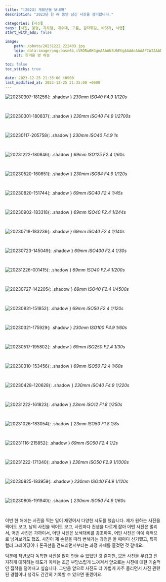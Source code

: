 ```yaml
---
title: "[2023] 계묘년을 보내며"
description: "2023년 한 해 동안 남긴 사진을 정리합니다."

categories: [사진]
tags: [사진, 불멍, 지하철, 개수대, 구름, 감자튀김, 바닷가, 낙엽]
start_with_ads: false

image:
    path: /photo/20231222_222403.jpg
    lqip: data:image/png;base64,iVBORw0KGgoAAAANSUhEUgAAAAoAAAAFCAIAAADzBuo/AAAAAXNSR0IArs4c6QAAAARnQU1BAACxjwv8YQUAAAAJcEhZcwAADvMAAA7zARxTmToAAABeSURBVBhXJUxJDoQADILSOZiJMdHb/P+ZOkg1Jd1YWMtun8bFPwgbRcCYI6VaVmayikJaQJkmKjLVd3u/YKObFRGdazLi3o5YUw8EhgmFWUz1/nuCRX2gZrhJ0gjAG7mgESkbD0KeAAAAAElFTkSuQmCC
    alt: 한겨울 밤 하늘

toc: false
toc_sticky: true
 
date: 2023-12-25 21:35:00 +0900
last_modified_at: 2023-12-25 21:35:00 +0900
---
```


![20230307-181256](/photo/20230307_181256.jpg){: .shadow }
_230mm ISO40 F4.9 1/120s_

<br>

![20230301-180837](/photo/20230301_180837.jpg){: .shadow }
_230mm ISO40 F4.9 1/2700s_

<br>

![20230117-205758](/photo/20230117_205758.jpg){: .shadow }
_230mm ISO40 F4.9 1s_

<br>

![20231222-180846](/photo/20231222_180846.jpg){: .shadow }
_69mm ISO125 F2.4 1/60s_

<br>

![20230520-160651](/photo/20230520_160651.jpg){: .shadow }
_230mm ISO64 F4.9 1/120s_

<br>

![20230820-151744](/photo/20230820_151744.jpg){: .shadow }
_69mm ISO40 F2.4 1/45s_

<br>

![20230902-183318](/photo/20230902_183318.jpg){: .shadow }
_69mm ISO40 F2.4 1/244s_

<br>

![20230718-183236](/photo/20230718_183236.jpg){: .shadow }
_69mm ISO40 F2.4 1/140s_

<br>

![20230723-145049](/photo/20230723_145049.jpg){: .shadow }
_69mm ISO400 F2.4 1/30s_

<br>

![20231226-001415](/photo/20231226_001415.jpg){: .shadow }
_69mm ISO40 F2.4 1/200s_

<br>

![20230727-142205](/photo/20230727_142205.jpg){: .shadow }
_69mm ISO40 F2.4 1/4500s_

<br>

![20230831-151852](/photo/20230831_151852.jpg){: .shadow }
_69mm ISO50 F2.4 1/120s_

<br>

![20230321-175929](/photo/20230321_175929.jpg){: .shadow }
_230mm ISO100 F4.9 1/60s_

<br>

![20230517-195802](/photo/20230517_195802.jpg){: .shadow }
_69mm ISO250 F2.4 1/30s_

<br>

![20230310-153456](/photo/20230310_153456.jpg){: .shadow }
_69mm ISO50 F2.4 1/60s_

<br>

![20230428-120628](/photo/20230428_120628.jpg){: .shadow }
_230mm ISO40 F4.9 1/220s_

<br>

![20231222-161823](/photo/20231222_161823.jpg){: .shadow }
_23mm ISO12 F1.8 1/250s_

<br>

![20231026-183054](/photo/20231026_183054.jpg){: .shadow }
_23mm ISO50 F1.8 1/8s_

<br>

![20231116-215852](/photo/20231116_215852.jpg){: .shadow }
_69mm ISO50 F2.4 1/2s_

<br>

<!--여기부터는 세로 사진-->

![20231222-171340](/photo/20231222_171340.jpg){: .shadow }
_230mm ISO50 F2.9 1/1000s_

<br>

![20230825-183959](/photo/20230825_183959.jpg){: .shadow }
_230mm ISO40 F4.9 1/120s_

<br>

![20230805-191940](/photo/20230805_191940.jpg){: .shadow }
_230mm ISO50 F4.9 1/60s_

<br>

이번 한 해에는 사진을 찍는 일이 재밌어서 다양한 시도를 했습니다. 제가 원하는 사진을 찍어도 보고, 남의 사진을 찍어도 보고, 사진마다 컨셉을 다르게 잡아 어떤 사진은 멀리서, 어떤 사진은 가까이서, 어떤 사진은 보색대비를 강조하여, 어떤 사진은 아예 흑백으로 남겨보기도 했죠. 사진이 제 손끝을 따라 변해가는 과정은 볼 때마다 신기했고, 특히 컬러 그레이딩이나 톤곡선을 건드리면서부터는 과정 자체를 즐겼던 것 같네요.

덕분에 작년보다 독특한 사진을 많이 만들 수 있었던 것 같지만, 모든 사진을 무겁고 진지하게 대하려는 태도가 이제는 조금 부담스럽게 느껴져서 앞으로는 사진에 대한 기술적인 집착을 덜어내고 싶습니다. 그만큼 앞으로 사진도 더 가볍게 자주 올리면서 사진 관련된 경험이나 생각도 간간히 기록할 수 있으면 좋겠어요.
